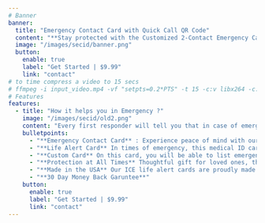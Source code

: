 ```yaml
---
# Banner
banner:
  title: "Emergency Contact Card with Quick Call QR Code"
  content: "**Stay protected with the Customized 2-Contact Emergency Card, a medical alert card with a vibrant red and yellow colors for instant attention during emergencies. It allows you to list emergency contacts, medical conditions, allergies, medications, and more. This credit card-sized life alert card offers quick, reliable information during critical moments. A thoughtful gift for loved ones, providing peace of mind about their safety even when they are not with you**</br></br>Scan the below QR Code on your phone to see what first responders will see."
  image: "/images/secid/banner.png"
  button:
    enable: true
    label: "Get Started | $9.99"
    link: "contact"
# to time compress a video to 15 secs    
# ffmpeg -i input_video.mp4 -vf "setpts=0.2*PTS" -t 15 -c:v libx264 -c:a aac -strict experimental output.mp4
# Features
features:
  - title: "How it helps you in Emergency ?"
    image: "/images/secid/old2.png"
    content: "Every first responder will tell you that in case of emergency, they want to know cirtical information about the person and they want to know it FAST. They want to be able to reach the loved ones evern FASTER. We designed this UNIQUE card with emergency numbers and QR Code to enable quick access to first responders."
    bulletpoints:
      - "**Emergency Contact Card** : Experience peace of mind with our Customized 2-Contact ICE Card. This medical alert card, featuring a vibrant red header for instant attention, will become your lifeline during emergencies."
      - "**Life Alert Card** In times of emergency, this medical ID card will give vital insights to first responders while enabling your loved ones to be alerted quickly. Bid farewell to fumbling for details or depending on frail, handwritten notes!"
      - "**Custom Card** On this card, you will be able to list emergency contacts, medical conditions, allergies, medications, and more. Coming in a convenient credit card size of 3.375 x 2.125, this medical alert card is ideal for carrying in wallets"
      - "**Protection at All Times** Thoughtful gift for loved ones, this medical alert card provides reliability during an emergency, as electronic gadgets may fail to provide instant information due to dead batteries, passcodes, or other hindrances."
      - "**Made in the USA** Our ICE life alert cards are proudly made in the USA. Our best-in-class printers utilize thermal bonding to create durable, high-quality, smudge-proof, waterproof medical ID cards with clear, easy-to-read text"
      - "**30 Day Money Back Garuntee**"
    button:
      enable: true
      label: "Get Started | $9.99"
      link: "contact"
---
```

